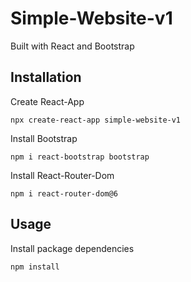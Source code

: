 # Simple-Website-v1
Built with React and Bootstrap

## Installation

Create React-App 
```
npx create-react-app simple-website-v1
```
Install Bootstrap
```
npm i react-bootstrap bootstrap
```
Install React-Router-Dom
```
npm i react-router-dom@6
```

## Usage

Install package dependencies
```
npm install
```